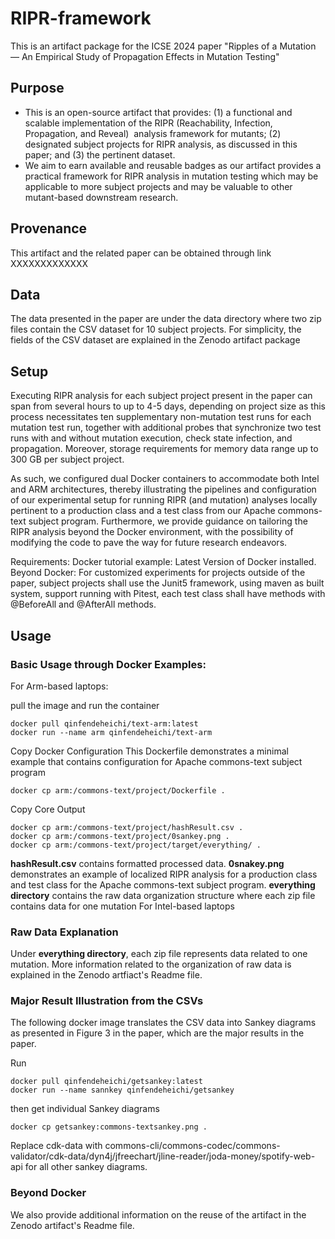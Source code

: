 # RIPR-framework
This is an artifact package for the ICSE 2024 paper "Ripples of a Mutation — An Empirical Study of Propagation Effects in Mutation Testing"

## Purpose
- This is an open-source artifact that provides: (1) a functional and scalable implementation of the RIPR (Reachability, Infection, Propagation, and Reveal)  analysis framework for mutants; (2) designated subject projects for RIPR analysis, as discussed in this paper; and (3) the pertinent dataset.
- We aim to earn available and reusable badges as our artifact provides a practical framework for RIPR analysis in mutation testing which may be applicable to more subject projects and may be valuable to other mutant-based downstream research. 

## Provenance 
This artifact and the related paper can be obtained through link XXXXXXXXXXXXX

## Data
The data presented in the paper are under the data directory where two zip files contain the CSV dataset for 10 subject projects. For simplicity, the fields of the CSV dataset are explained in the Zenodo artifact package

## Setup
Executing RIPR analysis for each subject project present in the paper can span from several hours to up to 4-5 days, depending on project size as this process necessitates ten supplementary non-mutation test runs for each mutation test run, together with additional probes that synchronize two test runs with and without mutation execution, check state infection, and propagation. Moreover, storage requirements for memory data range up to 300 GB per subject project.

As such, we configured dual Docker containers to accommodate both Intel and ARM architectures, thereby illustrating the pipelines and configuration of our experimental setup for running RIPR (and mutation) analyses locally pertinent to a production class and a test class from our Apache commons-text subject program. Furthermore, we provide guidance on tailoring the RIPR analysis beyond the Docker environment, with the possibility of modifying the code to pave the way for future research endeavors.

Requirements:
Docker tutorial example: Latest Version of Docker installed. 
Beyond Docker: For customized experiments for projects outside of the paper, subject projects shall use the Junit5 framework, using maven as built system, support running with Pitest, each test class shall have methods with @BeforeAll and @AfterAll methods. 

## Usage
### Basic Usage through Docker Examples:

For Arm-based laptops:

pull the image and run the container
``` 
docker pull qinfendeheichi/text-arm:latest
docker run --name arm qinfendeheichi/text-arm
```
Copy Docker Configuration
This Dockerfile demonstrates a minimal example that contains configuration for Apache commons-text subject program
```
docker cp arm:/commons-text/project/Dockerfile .
```

Copy Core Output
```
docker cp arm:/commons-text/project/hashResult.csv .
docker cp arm:/commons-text/project/0sankey.png .
docker cp arm:/commons-text/project/target/everything/ .
```

**hashResult.csv** contains formatted processed data. 
**0snakey.png** demonstrates an example of localized RIPR analysis for a production class and test class for the Apache commons-text subject program. 
**everything directory** contains the raw data organization structure where each zip file contains data for one mutation
For Intel-based laptops

### Raw Data Explanation

Under **everything directory**, each zip file represents data related to one mutation. More information related to the organization of raw data is explained in the Zenodo artfiact's Readme file.

### Major Result Illustration from the CSVs

The following docker image translates the CSV data into Sankey diagrams as presented in Figure 3 in the paper, which are the major results in the paper.

Run
``` 
docker pull qinfendeheichi/getsankey:latest
docker run --name sannkey qinfendeheichi/getsankey
```

then get individual Sankey diagrams 
```
docker cp getsankey:commons-textsankey.png . 
```
Replace cdk-data with commons-cli/commons-codec/commons-validator/cdk-data/dyn4j/jfreechart/jline-reader/joda-money/spotify-web-api for all other sankey diagrams.

### Beyond Docker
We also provide additional information on the reuse of the artifact in the Zenodo artifact's Readme file.
